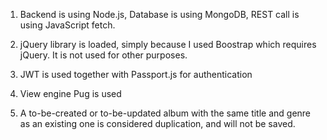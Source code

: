 1. Backend is using Node.js, Database is using MongoDB, REST call is using JavaScript fetch.

2. jQuery library is loaded, simply because I used Boostrap which requires jQuery. It is not used for other purposes.

3. JWT is used together with Passport.js for authentication

4. View engine Pug is used

5. A to-be-created or to-be-updated album with the same title and genre as an existing one is considered duplication, and will not be saved. 
